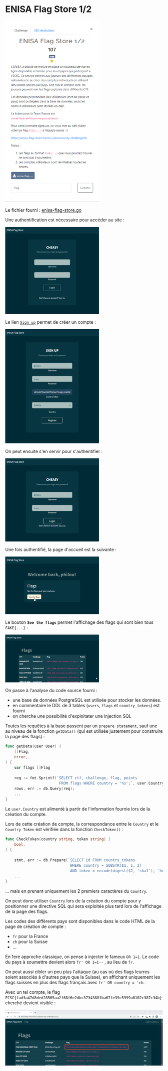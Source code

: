 # ENISA Flag Store 1/2

<img alt="énoncé du challenge" src="énoncé.png" width=300>

Le fichier fourni : [enisa-flag-store.go](enisa-flag-store.go)

Une authentification est nécessaire pour accéder au site :

<img alt="formulaire d'authentification" src="mire-connexion.png" width=300>

Le lien <u><code>Sign up</code></u> permet de créer un compte :

<img alt="création de compte" src="creation-compte.png" width=300>

On peut ensuite s'en servir pour s'authentifier :

<img alt="authentification" src="authentification.png" width=300>

Une fois authentifié, la page d'accueil est la suivante :

<img alt="page d'accueil" src="page-accueil.png" width=300>

Le bouton **`See the flags`** permet l'affichage des flags qui sont bien tous `FAKE{...}` :

<img alt="page des flags" src="page-des-flags.png" width=300>

On passe à l'analyse du code source fourni :
- une base de données PostgreSQL est utilisée pour stocker les données.
- en commentaire le DDL de 3 tables (`users`, `flags` et `country_tokens`) est fourni
- on cherche une possibilité d'exploitater une injection SQL

Toutes les requêtes à la base passent par un `prepare statement`, sauf une au niveau de la fonction `getData()` (qui est utilisée justement pour construire la page des flags) :

```go
func getData(user User) (
    []Flag,
    error,
) {
    var flags []Flag

    req := fmt.Sprintf(`SELECT ctf, challenge, flag, points
                        FROM flags WHERE country = '%s';`, user.Country);
    rows, err := db.Query(req);
    ...
}
```

Le `user.Country` est alimenté à partir de l'information fournie lors de la création du compte.

Lors de cette création de compte, la correspondance entre le `Country` et le `Country Token` est vérifiée dans la fonction `CheckToken()` :

```go
func CheckToken(country string, token string) (
    bool,
) {

    stmt, err := db.Prepare(`SELECT id FROM country_tokens
                             WHERE country = SUBSTR($1, 1, 2)
                             AND token = encode(digest($2, 'sha1'), 'hex')`)
    ...
}
```

... mais en prenant uniquement les 2 premiers caractères du `Country`.

On peut donc utiliser `Country` lors de la création du compte pour y positionner une directive SQL qui sera exploitée plus tard lors de l'affichage de la page des flags.

Les codes des différents pays sont disponibles dans le code HTML de la page de création de compte :
- `fr` pour la France
- `ch` pour la Suisse
- ...

En 1ere approche classique, on pense à injecter le fameux `OR 1=1`. Le code du pays à soumettre devient alors `fr' OR 1=1--` , au lieu de `fr`.

On peut aussi cibler un peu plus l'attaque (au cas où des flags leurres soient associés à d'autres pays que la Suisse), en affichant uniquement les flags suisses en plus des flags français avec `fr' OR country = 'ch`.

Avec un tel compte, le flag `FCSC{fad3a47d8ded28565aa2f68f6e2dbc37343881ba67fe39c5999a0102c387c34b}` cherché devient visible :

![Page des flags avec le flag recherché](le-flag.png)

